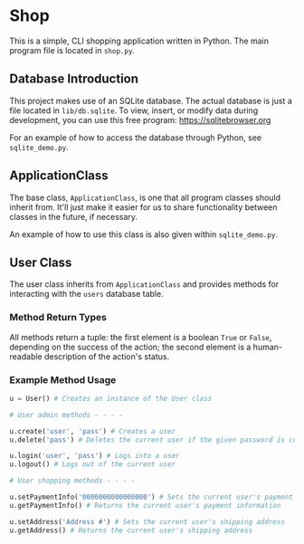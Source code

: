 # Shop
This is a simple, CLI shopping application written in Python. The main program file is located in `shop.py`.

## Database Introduction
This project makes use of an SQLite database. The actual database is just a file located in `lib/db.sqlite`. To view, insert, or modify data during development, you can use this free program: https://sqlitebrowser.org

For an example of how to access the database through Python, see `sqlite_demo.py`.

## ApplicationClass
The base class, `ApplicationClass`, is one that all program classes should inherit from. It'll just make it easier for us to share functionality between classes in the future, if necessary.

An example of how to use this class is also given within `sqlite_demo.py`.

## User Class
The user class inherits from `ApplicationClass` and provides methods for interacting with the `users` database table.

### Method Return Types
All methods return a tuple: the first element is a boolean `True` or `False`, depending on the success of the action; the second element is a human-readable description of the action's status.

### Example Method Usage
```python
u = User() # Creates an instance of the User class

# User admin methods - - - -

u.create('user', 'pass') # Creates a user
u.delete('pass') # Deletes the current user if the given password is correct

u.login('user', 'pass') # Logs into a user
u.logout() # Logs out of the current user

# User shopping methods - - - -

u.setPaymentInfo('0000000000000000') # Sets the current user's payment information
u.getPaymentInfo() # Returns the current user's payment information

u.setAddress('Address #') # Sets the current user's shipping address
u.getAddress() # Returns the current user's shipping address

```
